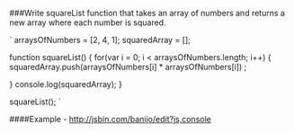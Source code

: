 ###Write squareList function that takes an array of numbers and returns a new array where each number is squared.

`
arraysOfNumbers = [2, 4, 1];
squaredArray = [];

function squareList() {
  for(var i = 0; i < arraysOfNumbers.length; i++) {
    squaredArray.push(arraysOfNumbers[i] * arraysOfNumbers[i])  ;
    
  }
  console.log(squaredArray);
}

squareList();
`

####Example - http://jsbin.com/banijo/edit?js,console


    

